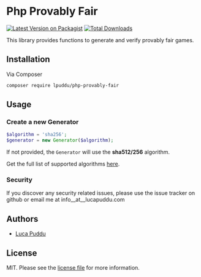 # Php Provably Fair

[![Latest Version on Packagist][ico-version]][link-packagist]
[![Total Downloads][ico-downloads]][link-downloads]

This library provides functions to generate and verify provably fair games.

## Installation

Via Composer

``` bash
composer require lpuddu/php-provably-fair
```

## Usage

### Create a new Generator
```php
$algorithm = 'sha256';
$generator = new Generator($algorithm);
```
If not provided, the `Generator` will use the **sha512/256** algorithm.

Get the full list of supported algorithms [here](https://www.php.net/manual/en/function.hash-hmac-algos.php).

### Security

If you discover any security related issues, please use the issue tracker on github or email me at info__at__lucapuddu.com

## Authors

- [Luca Puddu][link-author]

## License

MIT. Please see the [license file](license.md) for more information.

[ico-version]: https://img.shields.io/packagist/v/lpuddu/php-provably-fair.svg?style=flat-square
[ico-downloads]: https://img.shields.io/packagist/dt/lpuddu/php-provably-fair.svg?style=flat-square

[link-packagist]: https://packagist.org/packages/lpuddu/php-provably-fair
[link-downloads]: https://packagist.org/packages/lpuddu/php-provably-fair
[link-travis]: https://travis-ci.org/lpuddu/php-provably-fair
[link-author]: https://github.com/LucaPuddu
